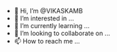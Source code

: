 - 👋 Hi, I’m @VIKASKAMB
- 👀 I’m interested in ...
- 🌱 I’m currently learning ...
- 💞️ I’m looking to collaborate on ...
- 📫 How to reach me ...

<!---
VIKASKAMB/VIKASKAMB is a ✨ special ✨ repository because its `README.md` (this file) appears on your GitHub profile.
You can click the Preview link to take a look at your changes.
--->
